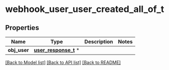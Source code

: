 # webhook_user_user_created_all_of_t

## Properties
Name | Type | Description | Notes
------------ | ------------- | ------------- | -------------
**obj_user** | [**user_response_t**](user_response.md) \* |  | 

[[Back to Model list]](../README.md#documentation-for-models) [[Back to API list]](../README.md#documentation-for-api-endpoints) [[Back to README]](../README.md)


